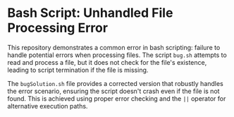 # Bash Script: Unhandled File Processing Error

This repository demonstrates a common error in bash scripting: failure to handle potential errors when processing files. The script `bug.sh` attempts to read and process a file, but it does not check for the file's existence, leading to script termination if the file is missing.

The `bugSolution.sh` file provides a corrected version that robustly handles the error scenario, ensuring the script doesn't crash even if the file is not found.  This is achieved using proper error checking and the `||` operator for alternative execution paths.